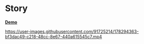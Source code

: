 # Story
#### 
<a href="https://farzadstory.000webhostapp.com/"><b>Demo</b></a>


https://user-images.githubusercontent.com/91725214/178294363-bf3dac49-c218-48cc-8e67-440a615545c7.mp4

